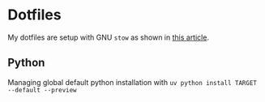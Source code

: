 # Dotfiles
My dotfiles are setup with GNU `stow` as shown in [this article](https://venthur.de/2021-12-19-managing-dotfiles-with-stow.html).

## Python
Managing global default python installation with `uv python install TARGET --default --preview`

